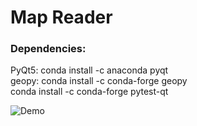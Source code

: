 # Map Reader

### Dependencies:
PyQt5: conda install -c anaconda pyqt<br/>
geopy: conda install -c conda-forge geopy<br/>
conda install -c conda-forge pytest-qt

![Demo](https://media.giphy.com/media/RJaUQoO9vMruZEolA2/giphy.gif)